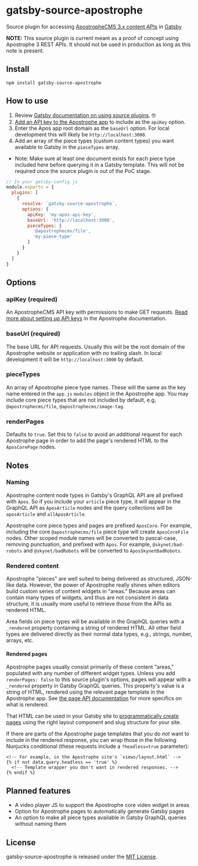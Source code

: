 # gatsby-source-apostrophe

Source plugin for accessing [ApostropheCMS 3.x content APIs](https://v3.docs.apostrophecms.org/reference/api/) in [Gatsby](https://www.gatsbyjs.com/docs/tutorial/)

**NOTE:** This source plugin is current meant as a proof of concept using Apostrophe 3 REST APIs. It should not be used in production as long as this note is present.

## Install

`npm install gatsby-source-apostrophe`

## How to use

1. Review [Gatsby documentation on using source plugins](https://www.gatsbyjs.com/docs/tutorial/part-five/). 🤓
2. [Add an API key to the Apostrophe app](https://v3.docs.apostrophecms.org/reference/api/authentication.html#api-keys) to include as the `apiKey` option.
3. Enter the Apos app root domain as the `baseUrl` option. For local development this will likely be `http://localhost:3000`.
4. Add an array of the piece types (custom content types) you want available to Gatsby in the `pieceTypes` array.
  - Note: Make sure at least one document exists for each piece type included here before querying it in a Gatsby template. This will not be required once the source plugin is out of the PoC stage.

<!-- TODO: Remove PoC note once production-ready. -->

```javascript
// In your gatsby-config.js
module.exports = {
  plugins: [
    {
      resolve: `gatsby-source-apostrophe`,
      options: {
        apiKey: 'my-apos-api-key',
        baseUrl: 'http://localhost:3000',
        pieceTypes: [
          '@apostrophecms/file',
          'my-piece-type'
        ]
      }
    }
  ]
}
```

## Options

### apiKey (required)

An ApostropheCMS API key with permissions to make GET requests. [Read more about setting up API keys](https://v3.docs.apostrophecms.org/reference/api/authentication.html#api-keys) in the Apostrophe documentation.

### baseUrl (required)

The base URL for API requests. Usually this will be the root domain of the Apostrophe website or application with no trailing slash. In local development it will be `http://localhost:3000` by default.

### pieceTypes

An array of Apostrophe piece type names. These will the same as the key name entered in the `app.js` `modules` object in the Apostrophe app. You may include core piece types that are not included by default, e.g, `@apostrophecms/file`, `@apostrophecms/image-tag`.

### renderPages

Defaults to `true`. Set this to `false` to avoid an additional request for each Apostrophe page in order to add the page's rendered HTML to the `AposCorePage` nodes.

## Notes

### Naming

Apostrophe content node types in Gatsby's GraphQL API are all prefixed with `Apos`. So if you include your `article` piece type, it will appear in the GraphQL API as `AposArticle` nodes and the query collections will be `aposArticle` and `allAposArticle`.

Apostrophe core piece types and pages are prefixed `AposCore`. For example, including the core `@apostrophecms/file` piece type will create `AposCoreFile` nodes. Other scoped module names will be converted to pascal-case, removing punctuation, and prefixed with `Apos`. For example, `@skynet/bad-robots` and `@skynet/badRobots` will be converted to `AposSkynetBadRobots`.

### Rendered content

Apostrophe "pieces" are well suited to being delivered as structured, JSON-like data. However, the power of Apostrophe really shines when editors build custom series of content widgets in "areas." Because areas can contain many types of widgets, and thus are not consistent in data structure, it is usually more useful to retrieve those from the APIs as rendered HTML.

Area fields on piece types will be available in the GraphQL queries with a `_rendered` property containing a string of rendered HTML. All other field types are delivered directly as their normal data types, e.g., strings, number, arrays, etc.

#### Rendered pages

Apostrophe pages usually consist primarily of these content "areas," populated with any number of different widget types. Unless you add `renderPages: false` to this source plugin's options, pages will appear with a `_rendered` property in Gatsby GraphQL queries. This property's value is a string of HTML, rendered using the relevant page template in the Apostrophe app. See [the page API documentation](https://v3.docs.apostrophecms.org/reference/api/pages.html#delete-api-v1-apostrophecms-page-id) for more specifics on what is rendered.

That HTML can be used in your Gatsby site to [programmatically create pages](https://www.gatsbyjs.com/docs/tutorial/part-seven/) using the right layout component and slug structure for your site.

If there are parts of the Apostrophe page templates that you do *not* want to include in the rendered response, you can wrap those in the following Nunjucks conditional (these requests include a `?headless=true` parameter):

```django
<!-- For example, in the Apostrophe site's `views/layout.html` -->
{% if not data.query.headless == 'true' %}
  <!-- Template wrapper you don't want in rendered responses. -->
{% endif %}
```

## Planned features

- A video player JS to support the Apostrophe core video widget in areas
- Option for Apostrophe pages to automatically generate Gatsby pages
- An option to make all piece types available in Gatsby GraphQL queries without naming them

## License
 gatsby-source-apostrophe is released under the [MIT License](https://github.com/apostrophecms/gatsby-source-apostrophe/blob/main/LICENSE).
